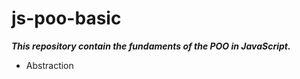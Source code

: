 # js-poo-basic

***This repository contain the fundaments of the POO in JavaScript.***

- Abstraction